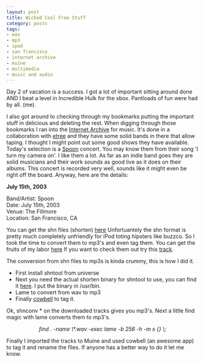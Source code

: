 ```yaml
---
layout: post
title: Wicked Cool Free Stuff
category: posts
tags:
- wav
- mp3
- ipod
- san francisco
- internet archive
- muine
- multimedia
- music and audio
---
```

<p>
Day 2 of vacation is a success. I got a lot of important sitting around done AND I beat a level in Incredible Hulk for the xbox. Pantloads of fun were had by all. (me). </p>
<p>
I also got around to checking through my bookmarks putting the important stuff in delicious and deleting the rest. When digging through those bookmarks I ran into the <a href="http://web.archive.org/web/20051104085413/http://archive.org/">Internet Archive</a> for music. It's done in a collaboration with <a href="http://web.archive.org/web/20051104085413/http://etree.org/">etree</a> and they have some solid bands in there that allow taping. I thought I might point out some good shows they have available. Today's selection is a <a href="http://web.archive.org/web/20051104085413/http://spoontheband.com/">Spoon</a> concert. You may know them from their song 'I turn my camera on'. I like them a lot. As far as an indie band goes they are solid musicians and their work sounds as good live as it does on their albums. This concert is recorded very well, sounds like it might even be right off the board. Anyway, here are the details:
</p>

<b>July 15th, 2003</b><br>

Band/Artist: Spoon<br>
Date: July 15th, 2003<br>
Venue: The Fillmore<br>
Location: San Francisco, CA <br>
<p> You can get the shn files (shorten) <a href="http://web.archive.org/web/20051104085413/http://www.archive.org/audio/etree-details-db.php?id=6370&from=browsePopular">here</a> Unfortuantely the shn format is pretty much completely unfriendly for iPod toting hipsters like buzzco. So I took the time to convert them to mp3's and even tag them. You can get the fruits of my labor <a href="http://web.archive.org/web/20051104085413/http://unsure.org/junkbox/Live%20at%20the%20Fillmore.zip">here</a> If you want to check them out try this <a href="http://web.archive.org/web/20051104085413/http://unsure.org/junkbox/16%20-%20The%20Way%20we%20Get%20By.mp3">track</a>.

</p>
<p>
The conversion from shn files to mp3s is kinda crummy, this is how I did it.
</p>
<ul>
<li>First install shntool from universe</li>
<li>Next you need the actual shorten binary for shntool to use, you can find it <a href="http://web.archive.org/web/20051104085413/http://www.hornig.net/files/shorten/shorten.linux.tgz">here</a>. I put the binary in /usr/bin.</li>
<li>Lame to convert from wav to mp3</li>
<li>Finally <a href="http://web.archive.org/web/20051104085413/http://more-cowbell.org/">cowbell</a> to tag it.</li>

</ul>
<p>Ok, shnconv * on the downloaded tracks gives you mp3's. Next a little find magic with lame converts them to mp3's. </p>
<center><i>find . -name \*.wav -exec lame -b 256 -h -m s {} \;</i></center>
<p>Finally I imported the tracks to Muine and used cowbell (an awesome app) to tag it and rename the files. If anyone has a better way to do it let me know.</p>
</p>
